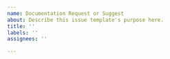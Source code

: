 ```yaml
---
name: Documentation Request or Suggest
about: Describe this issue template's purpose here.
title: ''
labels: ''
assignees: ''

---
```



